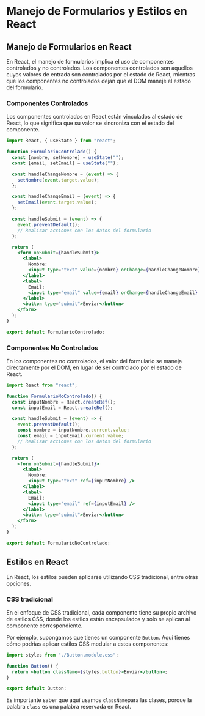# Manejo de Formularios y Estilos en React

## Manejo de Formularios en React

En React, el manejo de formularios implica el uso de componentes controlados y no controlados. Los componentes controlados son aquellos cuyos valores de entrada son controlados por el estado de React, mientras que los componentes no controlados dejan que el DOM maneje el estado del formulario.

### Componentes Controlados

Los componentes controlados en React están vinculados al estado de React, lo que significa que su valor se sincroniza con el estado del componente.

```jsx
import React, { useState } from "react";

function FormularioControlado() {
  const [nombre, setNombre] = useState("");
  const [email, setEmail] = useState("");

  const handleChangeNombre = (event) => {
    setNombre(event.target.value);
  };

  const handleChangeEmail = (event) => {
    setEmail(event.target.value);
  };

  const handleSubmit = (event) => {
    event.preventDefault();
    // Realizar acciones con los datos del formulario
  };

  return (
    <form onSubmit={handleSubmit}>
      <label>
        Nombre:
        <input type="text" value={nombre} onChange={handleChangeNombre} />
      </label>
      <label>
        Email:
        <input type="email" value={email} onChange={handleChangeEmail} />
      </label>
      <button type="submit">Enviar</button>
    </form>
  );
}

export default FormularioControlado;
```

### Componentes No Controlados

En los componentes no controlados, el valor del formulario se maneja directamente por el DOM, en lugar de ser controlado por el estado de React.

```jsx
import React from "react";

function FormularioNoControlado() {
  const inputNombre = React.createRef();
  const inputEmail = React.createRef();

  const handleSubmit = (event) => {
    event.preventDefault();
    const nombre = inputNombre.current.value;
    const email = inputEmail.current.value;
    // Realizar acciones con los datos del formulario
  };

  return (
    <form onSubmit={handleSubmit}>
      <label>
        Nombre:
        <input type="text" ref={inputNombre} />
      </label>
      <label>
        Email:
        <input type="email" ref={inputEmail} />
      </label>
      <button type="submit">Enviar</button>
    </form>
  );
}

export default FormularioNoControlado;
```

## Estilos en React

En React, los estilos pueden aplicarse utilizando CSS tradicional, entre otras opciones.

### CSS tradicional

En el enfoque de CSS tradicional, cada componente tiene su propio archivo de estilos CSS, donde los estilos están encapsulados y solo se aplican al componente correspondiente.

Por ejemplo, supongamos que tienes un componente `Button`. Aquí tienes cómo podrías aplicar estilos CSS modular a estos componentes:

```jsx
import styles from "./Button.module.css";

function Button() {
  return <button className={styles.button}>Enviar</button>;
}

export default Button;
```

Es importante saber que aquí usamos `className`para las clases, porque la palabra `class` es una palabra reservada en React.
